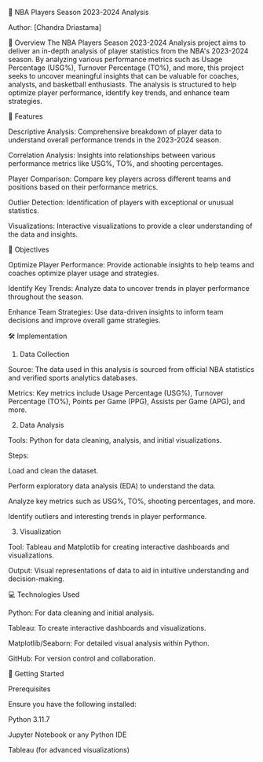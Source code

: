 

🏀 NBA Players Season 2023-2024 Analysis

Author: [Chandra Driastama]

📝 Overview
The NBA Players Season 2023-2024 Analysis project aims to deliver an in-depth analysis of player statistics from the NBA's 2023-2024 season. By analyzing various performance metrics such as Usage Percentage (USG%), Turnover Percentage (TO%), and more, this project seeks to uncover meaningful insights that can be valuable for coaches, analysts, and basketball enthusiasts. The analysis is structured to help optimize player performance, identify key trends, and enhance team strategies.

🌟 Features

Descriptive Analysis: Comprehensive breakdown of player data to understand overall performance trends in the 2023-2024 season.

Correlation Analysis: Insights into relationships between various performance metrics like USG%, TO%, and shooting percentages.

Player Comparison: Compare key players across different teams and positions based on their performance metrics.

Outlier Detection: Identification of players with exceptional or unusual statistics.

Visualizations: Interactive visualizations to provide a clear understanding of the data and insights.

🎯 Objectives

Optimize Player Performance: Provide actionable insights to help teams and coaches optimize player usage and strategies.

Identify Key Trends: Analyze data to uncover trends in player performance throughout the season.

Enhance Team Strategies: Use data-driven insights to inform team decisions and improve overall game strategies.

🛠 Implementation

1. Data Collection

Source: The data used in this analysis is sourced from official NBA statistics and verified sports analytics databases.

Metrics: Key metrics include Usage Percentage (USG%), Turnover Percentage (TO%), Points per Game (PPG), Assists per Game (APG), and more.

2. Data Analysis

Tools: Python for data cleaning, analysis, and initial visualizations.

Steps:

Load and clean the dataset.

Perform exploratory data analysis (EDA) to understand the data.

Analyze key metrics such as USG%, TO%, shooting percentages, and more.

Identify outliers and interesting trends in player performance.

3. Visualization

Tool: Tableau and Matplotlib for creating interactive dashboards and visualizations.

Output: Visual representations of data to aid in intuitive understanding and decision-making.

💻 Technologies Used

Python: For data cleaning and initial analysis.

Tableau: To create interactive dashboards and visualizations.

Matplotlib/Seaborn: For detailed visual analysis within Python.

GitHub: For version control and collaboration.

🏁 Getting Started

Prerequisites

Ensure you have the following installed:

Python 3.11.7

Jupyter Notebook or any Python IDE

Tableau (for advanced visualizations)
